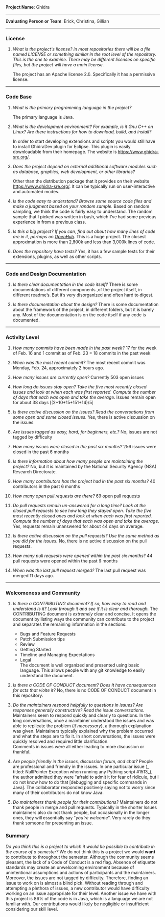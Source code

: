 **Project Name**: Ghidra


---

**Evaluating Person or Team**: Erick, Christina, Gillian 


---


### License

1. *What is the project's license?
In most repositories there will be a file named LICENSE or something similar in
the root level of the repository. This is the one to examine. There may be
different licenses on specific files, but the project will have a main license.*

    The project has an Apache license 2.0. Specifically it has a permissive license.

---

### Code Base


1. *What is the primary programming language in the project?*

    The primary language is Java.

1. *What is the development environment? For example, is it Gnu C++ on Linux?
Are there instructions for how to download, build, and install?*

    In order to start developing extensions and scripts you would still have to install GhidraDev plugin for Eclipse. This plugin is easily downloadable from their homepage. The website is https://www.ghidra-sre.org/.

1. *Does the project depend on external additional software modules such as
database,  graphics, web development, or other libraries?*

    Other than the distribution package that it provides on their website https://www.ghidra-sre.org/.   It can be typically run on user-interactive and automated modes.

1. *Is the code easy to understand? Browse some source code files and make
a judgment based on your random sample.*
    Based on random sampling, we think the code is fairly easy to understand. The random sample that I picked was written in bash, which I’ve had some previous experience in from a previous class.

1. *Is this a big project? If you can, find out about how many lines of code
are in it, perhaps on [OpenHub](https://www.openhub.net/).*
    This is a huge project. The closest approximation is more than 2,800k and less than 3,000k lines of code.  


1. *Does the repository have tests?*
    Yes, it has a few sample tests for their extensions, plugins, as well as other scripts.

---

### Code and Design Documentation
1. *Is there clear documentation in the code itself?*
    There is some documentations of different components ,of the project itself, in different readme’s. But it’s very disorganized and often hard to digest.


1. *Is there documentation about the design?*
    There is some documentation about the framework of the project, in different folders, but it is barely any. Most of the documentation is on the code itself if any code is documented.


---


### Activity Level


1. *How many commits have been made in the past week?*
    17 for the week of Feb. 16 and 1 commit as of Feb. 23 =  18 commits in the past week

1. *When was the most recent commit?*
    The most recent commit was Monday, Feb. 24, approximately 2 hours ago.

1. *How many issues are currently open?*
    Currently 503 open issues

1. *How long do issues stay open?
Take the five most recently closed issues and look at when each was first reported.
Compute the number of days that each was open and take the average.*
    Issues remain open for about 38 days [(2+10+15+151+14)/5]

1. *Is there active discussion on the issues?
Read the conversations from some open and some closed issues.*
    Yes, there is active discussion on the issues

1. *Are issues tagged as easy, hard, for beginners, etc.?*
    No, issues are not tagged by difficulty

1. *How many issues were closed in the past six months?*
    256 issues were closed in the past 6 months

1. *Is there information about how many people are maintaining the project?*
    No, but it is maintained by the National Security Agency (NSA) Research Directorate.

1. *How many contributors has the project had in the past six months?*
    40 contributors in the past 6 months

1. *How many open pull requests are there?*
    69 open pull requests

1. *Do pull requests remain un-answered for a long time?
Look at the closed pull requests to see how long they stayed open.
Take the five most recently closed ones and look at when each was first reported.
Compute the number of days that each was open and take the average.*
    Yes, requests remain unanswered for about 44 days on average.

1. *Is there active discussion on the pull requests?
Use the same method as you did for the issues.*
    No, there is no active discussion on the pull requests.

1. *How many pull requests were opened within the past six months?*
    44 pull requests were opened within the past 6 months

1. *When was the last  pull request  merged?*
    The last pull request was merged 11 days ago.

---
### Welcomeness and Community

1. *Is there a CONTRIBUTING document? If so, how easy to read and understand is it?
Look through it and see if it is clear and thorough.*
    The CONTRIBUTING document is _extremely_ clear and concise. It opens the document by listing ways the community can contribute to the project and separates the remaining information in the sections:  
    * Bugs and Feature Requests
    * Patch Submission tips
    * Review
    * Getting Started
    * Timeline and Managing Expectations
    * Legal  
    The document is well organized and presented using basic language. This allows people with any git knowledge to easily understand the document.

1. *Is there a CODE OF CONDUCT document? Does it have consequences for acts that
violte it?*
    No, there is no CODE OF CONDUCT document in this repository.

1. *Do the maintainers respond helpfully to questions in issues?
Are responses generally constructive?
Read the issue conversations.*
    Maintainers seem to respond quickly and clearly to questions. In the long conversations, once a maintainer understood the issues and was able to replicate the problem (_if neccessary_), a thorough explanation was given. Maintainers typically explained why the problem occurred and what the steps are to fix it. In short conversations, the issues were quickly resolved and required little clarification.  
    Comments in issues were all either leading to more discussion or thankful.

1. *Are people friendly in the issues, discussion forum, and chat?*
    People are professional and friendly in the issues. In one particular issue (_ titled: NullPointer Exception when running any Pything script #1513_), the author admitted they were "afraid to admit it for fear of ridicule, but I do not know how to do that [debugging and specific commands in Java]. The collaborator responded positively saying not to worry since many of their contributors do not know Java.

1. *Do maintainers thank people for their contributions?*
    Maintainers do not thank people in merge and pull requests. Typically in the shorter Issues maintainers also do not thank people, but occasionally in the longer ones, they will essentially say "_you're welcome_". Very rarely do they thank someone for presenting an issue.

### Summary
*Do you think  this is a project to which it would be possible to contribute in the
course of a semester?*
We do not think this is a project we would **want** to contribute to throughout the semester. Although the community seems pleasant, the lack of a Code of Conduct is a red flag. Absence of etiquette standards may create an unwelcoming environment because of unintentional assumptions and actions of participants and the maintainers.  Moreover, the issues are not tagged by difficulty. Therefore, finding an issue to work on is almost a blind pick. Without reading through and attempting a plethora of issues, a new contributor would have difficulty working on an issue appropriate for their level. Another issue we have with this project is 86% of the code is in Java, which is a language we are not familiar with. Our contributions would likely be negligible or insufficient considering our skill level.
